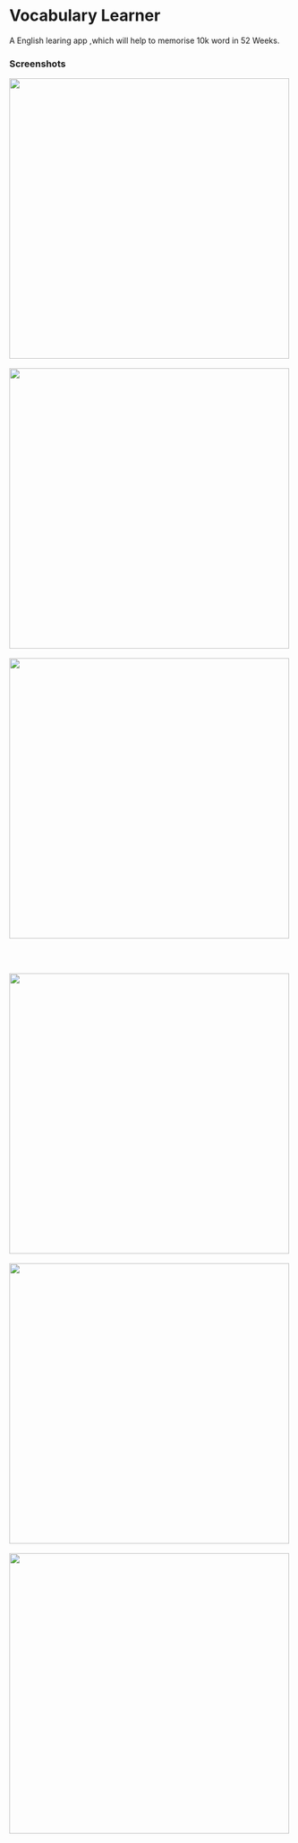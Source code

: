 # Vocabulary Learner


A English learing app ,which will help to memorise 10k word in 52 Weeks.


### Screenshots

<img src="https://github.com/xihadulislam/word-learner/blob/master/ss/home.png" height="500em" /> &nbsp; &nbsp;
<img src="https://github.com/xihadulislam/word-learner/blob/master/ss/details.png" height="500em" /> &nbsp; &nbsp;
<img src="https://github.com/xihadulislam/word-learner/blob/master/ss/search.png" height="500em" /> &nbsp; &nbsp;

<br/>


<img src="https://github.com/xihadulislam/word-learner/blob/master/ss/dashboard.png" height="500em" /> &nbsp; &nbsp;
<img src="https://github.com/xihadulislam/word-learner/blob/master/ss/game.png" height="500em" /> &nbsp; &nbsp;
<img src="https://github.com/xihadulislam/word-learner/blob/master/ss/profile.png" height="500em" /> &nbsp; &nbsp;

<br/>





